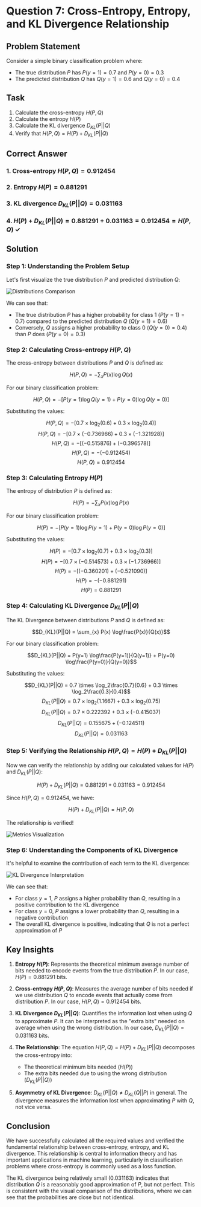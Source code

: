 # Question 7: Cross-Entropy, Entropy, and KL Divergence Relationship

## Problem Statement
Consider a simple binary classification problem where:
- The true distribution $P$ has $P(y=1) = 0.7$ and $P(y=0) = 0.3$
- The predicted distribution $Q$ has $Q(y=1) = 0.6$ and $Q(y=0) = 0.4$

## Task
1. Calculate the cross-entropy $H(P, Q)$
2. Calculate the entropy $H(P)$
3. Calculate the KL divergence $D_{KL}(P||Q)$
4. Verify that $H(P, Q) = H(P) + D_{KL}(P||Q)$ 

## Correct Answer

### 1. Cross-entropy $H(P, Q) = 0.912454$
### 2. Entropy $H(P) = 0.881291$
### 3. KL divergence $D_{KL}(P||Q) = 0.031163$
### 4. $H(P) + D_{KL}(P||Q) = 0.881291 + 0.031163 = 0.912454 = H(P, Q)$ ✓

## Solution

### Step 1: Understanding the Problem Setup

Let's first visualize the true distribution $P$ and predicted distribution $Q$:

![Distributions Comparison](../Images/L2_2_Quiz_7/distributions_comparison.png)

We can see that:
- The true distribution $P$ has a higher probability for class 1 ($P(y=1) = 0.7$) compared to the predicted distribution $Q$ ($Q(y=1) = 0.6$)
- Conversely, $Q$ assigns a higher probability to class 0 ($Q(y=0) = 0.4$) than $P$ does ($P(y=0) = 0.3$)

### Step 2: Calculating Cross-entropy $H(P, Q)$

The cross-entropy between distributions $P$ and $Q$ is defined as:

$$H(P, Q) = -\sum_{x} P(x) \log Q(x)$$

For our binary classification problem:

$$H(P, Q) = -[P(y=1) \log Q(y=1) + P(y=0) \log Q(y=0)]$$

Substituting the values:

$$H(P, Q) = -[0.7 \times \log_2(0.6) + 0.3 \times \log_2(0.4)]$$
$$H(P, Q) = -[0.7 \times (-0.736966) + 0.3 \times (-1.321928)]$$
$$H(P, Q) = -[(-0.515876) + (-0.396578)]$$
$$H(P, Q) = -(-0.912454)$$
$$H(P, Q) = 0.912454$$

### Step 3: Calculating Entropy $H(P)$

The entropy of distribution $P$ is defined as:

$$H(P) = -\sum_{x} P(x) \log P(x)$$

For our binary classification problem:

$$H(P) = -[P(y=1) \log P(y=1) + P(y=0) \log P(y=0)]$$

Substituting the values:

$$H(P) = -[0.7 \times \log_2(0.7) + 0.3 \times \log_2(0.3)]$$
$$H(P) = -[0.7 \times (-0.514573) + 0.3 \times (-1.736966)]$$
$$H(P) = -[(-0.360201) + (-0.521090)]$$
$$H(P) = -(-0.881291)$$
$$H(P) = 0.881291$$

### Step 4: Calculating KL Divergence $D_{KL}(P||Q)$

The KL Divergence between distributions $P$ and $Q$ is defined as:

$$D_{KL}(P||Q) = \sum_{x} P(x) \log\frac{P(x)}{Q(x)}$$

For our binary classification problem:

$$D_{KL}(P||Q) = P(y=1) \log\frac{P(y=1)}{Q(y=1)} + P(y=0) \log\frac{P(y=0)}{Q(y=0)}$$

Substituting the values:

$$D_{KL}(P||Q) = 0.7 \times \log_2\frac{0.7}{0.6} + 0.3 \times \log_2\frac{0.3}{0.4}$$
$$D_{KL}(P||Q) = 0.7 \times \log_2(1.1667) + 0.3 \times \log_2(0.75)$$
$$D_{KL}(P||Q) = 0.7 \times 0.222392 + 0.3 \times (-0.415037)$$
$$D_{KL}(P||Q) = 0.155675 + (-0.124511)$$
$$D_{KL}(P||Q) = 0.031163$$

### Step 5: Verifying the Relationship $H(P, Q) = H(P) + D_{KL}(P||Q)$

Now we can verify the relationship by adding our calculated values for $H(P)$ and $D_{KL}(P||Q)$:

$$H(P) + D_{KL}(P||Q) = 0.881291 + 0.031163 = 0.912454$$

Since $H(P, Q) = 0.912454$, we have:

$$H(P) + D_{KL}(P||Q) = H(P, Q)$$

The relationship is verified!

![Metrics Visualization](../Images/L2_2_Quiz_7/metrics_visualization.png)

### Step 6: Understanding the Components of KL Divergence

It's helpful to examine the contribution of each term to the KL divergence:

![KL Divergence Interpretation](../Images/L2_2_Quiz_7/kl_divergence_interpretation.png)

We can see that:
- For class $y=1$, $P$ assigns a higher probability than $Q$, resulting in a positive contribution to the KL divergence
- For class $y=0$, $P$ assigns a lower probability than $Q$, resulting in a negative contribution
- The overall KL divergence is positive, indicating that $Q$ is not a perfect approximation of $P$

## Key Insights

1. **Entropy $H(P)$**: Represents the theoretical minimum average number of bits needed to encode events from the true distribution $P$. In our case, $H(P) = 0.881291$ bits.

2. **Cross-entropy $H(P, Q)$**: Measures the average number of bits needed if we use distribution $Q$ to encode events that actually come from distribution $P$. In our case, $H(P, Q) = 0.912454$ bits.

3. **KL Divergence $D_{KL}(P||Q)$**: Quantifies the information lost when using $Q$ to approximate $P$. It can be interpreted as the "extra bits" needed on average when using the wrong distribution. In our case, $D_{KL}(P||Q) = 0.031163$ bits.

4. **The Relationship**: The equation $H(P, Q) = H(P) + D_{KL}(P||Q)$ decomposes the cross-entropy into:
   - The theoretical minimum bits needed ($H(P)$)
   - The extra bits needed due to using the wrong distribution ($D_{KL}(P||Q)$)

5. **Asymmetry of KL Divergence**: $D_{KL}(P||Q) \neq D_{KL}(Q||P)$ in general. The divergence measures the information lost when approximating $P$ with $Q$, not vice versa.

## Conclusion

We have successfully calculated all the required values and verified the fundamental relationship between cross-entropy, entropy, and KL divergence. This relationship is central to information theory and has important applications in machine learning, particularly in classification problems where cross-entropy is commonly used as a loss function.

The KL divergence being relatively small (0.031163) indicates that distribution $Q$ is a reasonably good approximation of $P$, but not perfect. This is consistent with the visual comparison of the distributions, where we can see that the probabilities are close but not identical. 
